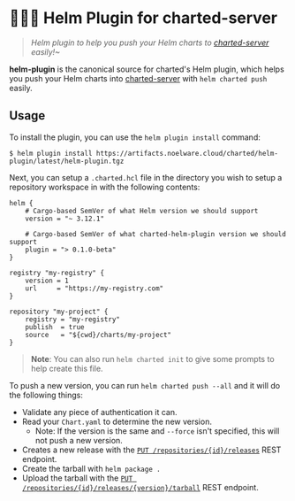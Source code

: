 # 🐻‍❄️🌺 Helm Plugin for charted-server
> *Helm plugin to help you push your Helm charts to [charted-server](https://github.com/charted-dev/charted) easily!~*

**helm-plugin** is the canonical source for charted's Helm plugin, which helps you push your Helm charts into [charted-server](https://github.com/charted-dev/charted) with `helm charted push` easily.

## Usage
To install the plugin, you can use the `helm plugin install` command:

```shell
$ helm plugin install https://artifacts.noelware.cloud/charted/helm-plugin/latest/helm-plugin.tgz
```

Next, you can setup a `.charted.hcl` file in the directory you wish to setup a repository workspace in with the following contents:

```hcl
helm {
    # Cargo-based SemVer of what Helm version we should support
    version = "~ 3.12.1"

    # Cargo-based SemVer of what charted-helm-plugin version we should support
    plugin = "> 0.1.0-beta"
}

registry "my-registry" {
    version = 1
    url     = "https://my-registry.com"
}

repository "my-project" {
    registry = "my-registry"
    publish  = true
    source   = "${cwd}/charts/my-project"
}
```

> **Note**: You can also run `helm charted init` to give some prompts to help create this file.

To push a new version, you can run `helm charted push --all` and it will do the following things:

* Validate any piece of authentication it can.
* Read your `Chart.yaml` to determine the new version.
    * Note: If the version is the same and `--force` isn't specified, this will not push a new version.
* Creates a new release with the [`PUT /repositories/{id}/releases`](https://charts.noelware.org/docs/server/latest/api/resources/repository/releases#PUT-/releases) REST endpoint.
* Create the tarball with `helm package .`
* Upload the tarball with the [`PUT /repositories/{id}/releases/{version}/tarball`](https://charts.noelware.org/docs/server/latest/api/resources/repository/releases#PUT-/releases/{version}/tarball) REST endpoint.
